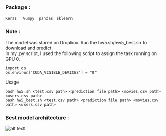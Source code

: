 
### Package : 
`Keras` &nbsp; ` Numpy`  &nbsp;` pandas` &nbsp; `sklearn` &nbsp;


### Note :

The model was stored on Dropbox. Run the hw5.sh/hw5_best.sh to download and predict.<br>
In my .py script, I used the following script to assign the task running on GPU 0.<br>

```
import os
os.environ['CUDA_VISIBLE_DEVICES'] = "0"
```
Usage<br>

```
bash hw5.sh <test.csv path> <prediction file path> <movies.csv path> <users.csv path>
bash hw5_best.sh <test.csv path> <prediction file path> <movies.csv path> <users.csv path>
```

### Best model architecture :

![alt text](https://github.com/thtang/ML2017FALL/blob/master/hw5/best_model.png)